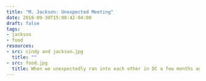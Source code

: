 ```yaml
---
title: "M. Jackson: Unexpected Meeting"
date: 2018-09-30T15:00:42-04:00
draft: false
tags:
- jackson
- food
resources:
- src: cindy and jackson.jpg
  title: ""
- src: food.jpg
  title: When we unexpectedly ran into each other in DC a few months ago. Like everyone else, it was a trial to get everyone vaguely looking at a camera
---
```

